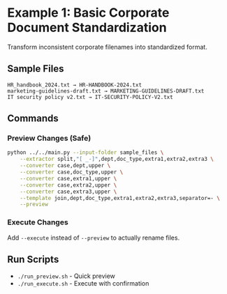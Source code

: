 # Example 1: Basic Corporate Document Standardization

Transform inconsistent corporate filenames into standardized format.

## Sample Files

```
HR_handbook_2024.txt → HR-HANDBOOK-2024.txt
marketing-guidelines-draft.txt → MARKETING-GUIDELINES-DRAFT.txt  
IT security policy v2.txt → IT-SECURITY-POLICY-V2.txt
```

## Commands

### Preview Changes (Safe)
```bash
python ../../main.py --input-folder sample_files \
    --extractor split,"[ _-]",dept,doc_type,extra1,extra2,extra3 \
    --converter case,dept,upper \
    --converter case,doc_type,upper \
    --converter case,extra1,upper \
    --converter case,extra2,upper \
    --converter case,extra3,upper \
    --template join,dept,doc_type,extra1,extra2,extra3,separator=- \
    --preview
```

### Execute Changes
Add `--execute` instead of `--preview` to actually rename files.

## Run Scripts

- `./run_preview.sh` - Quick preview
- `./run_execute.sh` - Execute with confirmation
